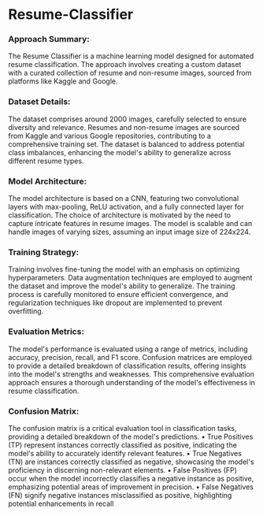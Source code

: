 # Resume-Classifier

### Approach Summary:
The Resume Classifier is a machine learning model designed for automated resume classification. The approach involves creating a custom dataset with a curated collection of resume and non-resume images, sourced from platforms like Kaggle and Google. 

### Dataset Details:
The dataset comprises around 2000 images, carefully selected to ensure diversity and relevance. Resumes and non-resume images are sourced from Kaggle and various Google repositories, contributing to a comprehensive training set. The dataset is balanced to address potential class imbalances, enhancing the model's ability to generalize across different resume types.

### Model Architecture:
The model architecture is based on a CNN, featuring two convolutional layers with max-pooling, ReLU activation, and a fully connected layer for classification. The choice of architecture is motivated by the need to capture intricate features in resume images. The model is scalable and can handle images of varying sizes, assuming an input image size of 224x224.

### Training Strategy:
Training involves fine-tuning the model with an emphasis on optimizing hyperparameters. Data augmentation techniques are employed to augment the dataset and improve the model's ability to generalize. The training process is carefully monitored to ensure efficient convergence, and regularization techniques like dropout are implemented to prevent overfitting.

### Evaluation Metrics:
The model's performance is evaluated using a range of metrics, including accuracy, precision, recall, and F1 score. Confusion matrices are employed to provide a detailed breakdown of classification results, offering insights into the model's strengths and weaknesses. This comprehensive evaluation approach ensures a thorough understanding of the model's effectiveness in resume classification.

### Confusion Matrix:
The confusion matrix is a critical evaluation tool in classification tasks, providing a detailed breakdown of the model's predictions.
•	True Positives (TP) represent instances correctly classified as positive, indicating the model's ability to accurately identify relevant features.
•	True Negatives (TN) are instances correctly classified as negative, showcasing the model's proficiency in discerning non-relevant elements. 
•	False Positives (FP) occur when the model incorrectly classifies a negative instance as positive, emphasizing potential areas of improvement in precision. 
•	False Negatives (FN) signify negative instances misclassified as positive, highlighting potential enhancements in recall
